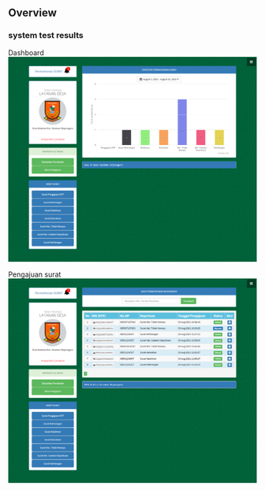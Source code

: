## Overview

### system test results

Dashboard
![Dashboard](https://github.com/annurkhozin/penyuratan-desa/blob/master/screenshot/dashboard.png?raw=true)

Pengajuan surat
![Rules](https://github.com/annurkhozin/penyuratan-desa/blob/master/screenshot/pengajuan.png?raw=true)
